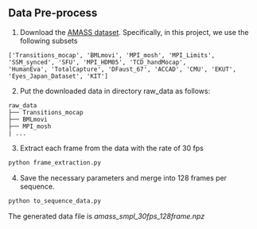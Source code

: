 ## Data Pre-process

1. Download the [AMASS dataset](https://amass.is.tue.mpg.de/download.php). Specifically, in this project, we use the following subsets
```
['Transitions_mocap', 'BMLmovi', 'MPI_mosh', 'MPI_Limits', 'SSM_synced', 'SFU', 'MPI_HDM05', 'TCD_handMocap', 
'HumanEva', 'TotalCapture', 'DFaust_67', 'ACCAD', 'CMU', 'EKUT', 'Eyes_Japan_Dataset', 'KIT']
```

2. Put the downloaded data in directory raw_data as follows:
```
raw_data
├── Transitions_mocap
├── BMLmovi
├── MPI_mosh
| ...
```

3. Extract each frame from the data with the rate of 30 fps
```bash
python frame_extraction.py
```

4. Save the necessary  parameters and merge into 128 frames per sequence. 
```bash
python to_sequence_data.py
```
The generated data file is *amass_smpl_30fps_128frame.npz*
